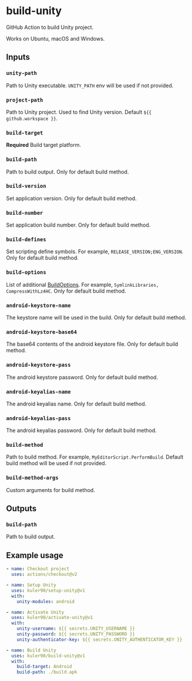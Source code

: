 # build-unity

GitHub Action to build Unity project.

Works on Ubuntu, macOS and Windows.

## Inputs

### `unity-path`

Path to Unity executable. `UNITY_PATH` env will be used if not provided.

### `project-path`

Path to Unity project. Used to find Unity version. Default `${{ github.workspace }}`.

### `build-target`

**Required** Build target platform.

### `build-path`

Path to build output. Only for default build method.

### `build-version`

Set application version. Only for default build method.

### `build-number`

Set application build number. Only for default build method.

### `build-defines`

Set scripting define symbols. For example, `RELEASE_VERSION;ENG_VERSION`. Only for default build method.

### `build-options`

List of additional [BuildOptions](https://docs.unity3d.com/ScriptReference/BuildOptions.html). For example, `SymlinkLibraries, CompressWithLz4HC`. Only for default build method.

### `android-keystore-name`

The keystore name will be used in the build. Only for default build method.

### `android-keystore-base64`

The base64 contents of the android keystore file. Only for default build method.

### `android-keystore-pass`

The android keystore password. Only for default build method.

### `android-keyalias-name`

The android keyalias name. Only for default build method.

### `android-keyalias-pass`

The android keyalias password. Only for default build method.

### `build-method`

Path to build method. For example, `MyEditorScript.PerformBuild`. Default build method will be used if not provided.

### `build-method-args`

Custom arguments for build method.

## Outputs

### `build-path`

Path to build output.

## Example usage

```yaml
- name: Checkout project
  uses: actions/checkout@v2

- name: Setup Unity
  uses: kuler90/setup-unity@v1
  with:
    unity-modules: android

- name: Activate Unity
  uses: kuler90/activate-unity@v1
  with:
    unity-username: ${{ secrets.UNITY_USERNAME }}
    unity-password: ${{ secrets.UNITY_PASSWORD }}
    unity-authenticator-key: ${{ secrets.UNITY_AUTHENTICATOR_KEY }}

- name: Build Unity
  uses: kuler90/build-unity@v1
  with:
    build-target: Android
    build-path: ./build.apk
```